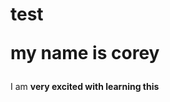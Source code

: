 # test <p> my name is corey <p> 
  <p> I am <strong> very <strong> excited with learning this <p> 
    
